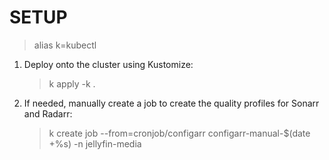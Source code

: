 # SETUP

> alias k=kubectl

1. Deploy onto the cluster using Kustomize:

   > k apply -k .

2. If needed, manually create a job to create the quality profiles for Sonarr
   and Radarr:

   > k create job --from=cronjob/configarr configarr-manual-$(date +%s) -n jellyfin-media
